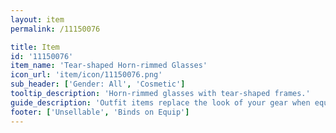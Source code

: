 ```yaml
---
layout: item
permalink: /11150076

title: Item
id: '11150076'
item_name: 'Tear-shaped Horn-rimmed Glasses'
icon_url: 'item/icon/11150076.png'
sub_header: ['Gender: All', 'Cosmetic']
tooltip_description: 'Horn-rimmed glasses with tear-shaped frames.'
guide_description: 'Outfit items replace the look of your gear when equipped.'
footer: ['Unsellable', 'Binds on Equip']
---
```

